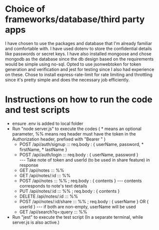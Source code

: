 # Choice of frameworks/database/third party apps
I have chosen to use the packages and database that I'm already familiar and comfortable with.
I have used dotenv to store the confidential details like passwords or secret keys.
I have also installed mongoose and chose mongodb as the database since the db design based on the requirements would be simple using no-sql.
Opted to use jsonwebtoken for token generation and verification and jest for testing since I also had experience on these.
Chose to install express-rate-limit for rate limiting and throttling since it's pretty simple and does the necessary job efficiently.

# Instructions on how to run the code and test scripts
- ensure .env is added to local folder
- Run "node server.js" to execute the codes 
    ( * means an optional parameter, %% means req header must have the token in the Authorization header, prefixed with "Bearer " )
    - POST /api/auth/signup       ::: req.body : { userName, password, * firstName, * lastName }  
    - POST /api/auth/login        ::: req.body : { userName, password }   
                --- Take note of token and userId (to be used in share feature) in response
    - GET /api/notes              ::: %%
    - GET /api/notes/:id          ::: %%
    - POST /api/notes             ::: %% ; req.body : { contents }   --- contents corresponds to note's text details
    - PUT /api/notes/:id          ::: %% ; req.body : { contents }
    - DELETE /api/notes/:id       ::: %%
    - POST /api/notes/:id/share   ::: %% ; req.body : { userName }  OR { userId }    --- if both are non-empty, userName will be used
    - GET /api/search?q=:query    ::: %%
- Run "jest" to execute the test script (In a separate terminal, while server.js is also active.)

